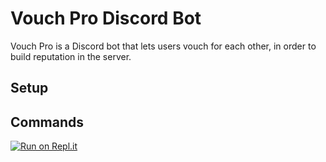 # Vouch Pro Discord Bot

Vouch Pro is a Discord bot that lets users vouch for each other, in order to build reputation in the server.

## Setup

## Commands
[![Run on Repl.it](https://repl.it/badge/github/FastestMolasses/Vouch-Pro-Discord-Bot)](https://repl.it/github/FastestMolasses/Vouch-Pro-Discord-Bot)